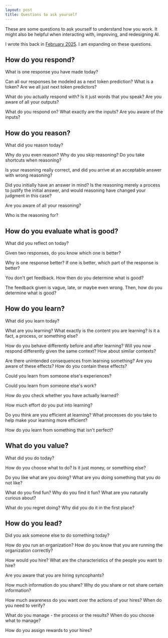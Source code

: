 ```yaml
---
layout: post
title: Questions to ask yourself
---
```


These are some questions to ask yourself to understand how you work. It might also be helpful when interacting with, improving, and redesigning AI.

I wrote this back in [February 2025](http://blog.huikang.dev/2025/01/27/ai-for-high-school-students.html). I am expanding on these questions.


## How do you respond?

What is one response you have made today?

Can all our responses be modeled as a next token prediction? What is a token? Are we all just next token predictors?

What do you actually respond with? Is it just words that you speak? Are you aware of all your outputs?

What do you respond on? What exactly are the inputs? Are you aware of the inputs?



## How do you reason?

What did you reason today?

Why do you even reason? Why do you skip reasoning? Do you take shortcuts when reasoning?

Is your reasoning really correct, and did you arrive at an acceptable answer with wrong reasoning?

Did you initially have an answer in mind? Is the reasoning merely a process to justify the initial answer, and would reasoning have changed your judgment in this case?

Are you aware of all your reasoning?

Who is the reasoning for?



## How do you evaluate what is good?

What did you reflect on today?

Given two responses, do you know which one is better?

Why is one response better? If one is better, which part of the response is better?

You don't get feedback. How then do you determine what is good?

The feedback given is vague, late, or maybe even wrong. Then, how do you determine what is good?



## How do you learn?

What did you learn today?

What are you learning? What exactly is the content you are learning? Is it a fact, a process, or something else?

How do you behave differently before and after learning? Will you now respond differently given the same context? How about similar contexts?

Are there unintended consequences from learning something? Are you aware of these effects? How do you contain these effects?

Could you learn from someone else's experiences?

Could you learn from someone else's work?

How do you check whether you have actually learned?

How much effort do you put into learning?

Do you think are you efficient at learning? What processes do you take to help make your learning more efficient?

How do you learn from something that isn't perfect?



## What do you value?

What did you do today?

How do you choose what to do? Is it just money, or something else?

Do you like what are you doing? What are you doing something that you do not like?

What do you find fun? Why do you find it fun? What are you naturally curious about?

What do you regret doing? Why did you do it in the first place?



## How do you lead?

Did you ask someone else to do something today?

How do you run an organization? How do you know that you are running the organization correctly?

How would you hire? What are the characteristics of the people you want to hire?

Are you aware that you are hiring syncophants?

How much information do you share? Why do you share or not share certain information?

How much awareness do you want over the actions of your hires? When do you need to verify?

What do you manage - the process or the results? When do you choose what to manage?

How do you assign rewards to your hires?
